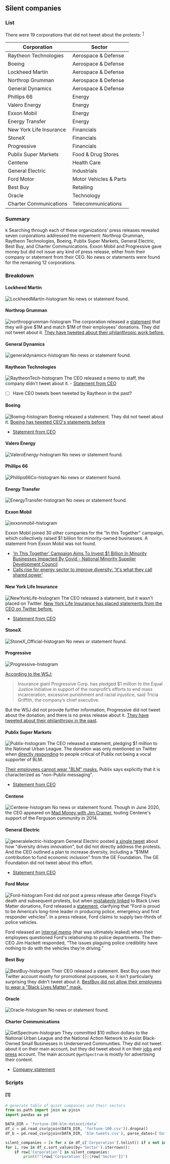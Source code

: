 ## Silent companies

### List

There were 19 corporations that did not tweet about the protests: <sup>[1](#1)</sup>

| Corporation | Sector |
| --- | --- |
|Raytheon Technologies|Aerospace & Defense|
|Boeing|Aerospace & Defense|
|Lockheed Martin|Aerospace & Defense|
|Northrop Grumman|Aerospace & Defense|
|General Dynamics|Aerospace & Defense|
|Phillips 66|Energy|
|Valero Energy|Energy|
|Exxon Mobil|Energy|
|Energy Transfer|Energy|
|New York Life Insurance|Financials|
|StoneX|Financials|
|Progressive|Financials|
|Publix Super Markets|Food & Drug Stores|
|Centene|Health Care|
|General Electric|Industrials|
|Ford Motor|Motor Vehicles & Parts|
|Best Buy|Retailing|
|Oracle|Technology|
|Charter Communications|Telecommunications|


### Summary
k
Searching through each of these organizations' press releases revealed seven corporations addressed the movement: Northrop Grumman, Raytheon Technologies, Boeing, Publix Super Markets, General Electric, Best Buy, and Charter Communications. Exxon Mobil and Progressive gave money but did not issue any kind of press release, either from their company or statement from their CEO. No news or statements were found for the remaining 12 corporations.

### Breakdown

#### Lockheed Martin
![LockheedMartin-histogram](../figures/tweet-histograms/LockheedMartin.png)
No news or statement found.

#### Northrop Grumman
![northropgrumman-histogram](../figures/tweet-histograms/northropgrumman.png)
The corporation released a [statement](https://www.northropgrumman.com/corporate-responsibility/northrop-grumman-commitment-to-social-justice-and-unity/) that they will give $1M and match $1M of their employees' donations. They did not tweet about it. [They have tweeted about their philanthropic work before.](https://twitter.com/northropgrumman/status/1208069566745722880)

#### General Dynamics
![generaldynamics-histogram](../figures/tweet-histograms/generaldynamics.png)
No news or statement found.

#### Raytheon Technologies
![RaytheonTech-histogram](../figures/tweet-histograms/RaytheonTech.png)
The CEO released a memo to staff, the company didn't tweet about it.
    - [Statement from CEO](https://www.rtx.com/en/News/2020/06/10/we-must-stand-together)
- [ ] Have CEO tweets been tweeted by Raytheon in the past?

#### Boeing
![Boeing-histogram](../figures/tweet-histograms/Boeing.png)
Boeing released a statement. They did not tweet about it. [Boeing has tweeted CEO's statements before](https://twitter.com/Boeing/status/1255482018210734080)
- [Statement from CEO](https://boeing.mediaroom.com/news-releases-statements?item=130686)

#### Valero Energy
![ValeroEnergy-histogram](../figures/tweet-histograms/ValeroEnergy.png)
No news or statement found.

#### Phillips 66
![Phillips66Co-histogram](../figures/tweet-histograms/Phillips66Co.png)
No news or statement found.

#### Energy Transfer
![EnergyTransfer-histogram](../figures/tweet-histograms/EnergyTransfer.png)
No news or statement found.

#### Exxon Mobil
![exxonmobil-histogram](../figures/tweet-histograms/exxonmobil.png)

Exxon Mobil joined 30 other companies for the "In this Together" campaign, which collectively raised $1 billion for minority-owned businesses. A statement from Exxon Mobil was not found.
- ['In This Together' Campaign Aims To Invest $1 Billion In Minority Businesses Impacted By Covid - National Minority Supplier Development Council](https://nmsdc.org/in-this-together-campaign-aims-to-invest-1-billion-in-minority-businesses-impacted-by-covid/)
- [Calls rise for energy sector to improve diversity: 'It's what they call shared power'](https://www.politico.com/news/2020/06/14/energy-sector-diversity-racism-police-318463)

#### New York Life Insurance
![NewYorkLife-histogram](../figures/tweet-histograms/NewYorkLife.png)
The CEO released a statement, but it wasn't placed on Twitter. [New York Life Insurance has placed statements from the CEO on Twitter before.](https://twitter.com/NewYorkLife/status/1266041730207485952)
- [Statement from CEO](https://www.newyorklife.com/newsroom/ted-mathas-uniting-against-racism)

#### StoneX
![StoneX_Official-histogram](../figures/tweet-histograms/StoneX_Official.png)
No news or statement found.

#### Progressive
![Progressive-histogram](../figures/tweet-histograms/Progressive.png)

[According to the WSJ:](https://www.wsj.com/articles/brands-follow-anti-racist-statements-with-donations-whats-next-11591437600)
> Insurance giant Progressive Corp. has pledged $1 million to the Equal Justice Initiative in support of the nonprofit’s efforts to end mass incarceration, excessive punishment and racial injustice, said Tricia Griffith, the company’s chief executive.

But the WSJ did not provide further information, Progressive did not tweet about the donation, and there is no press release about it. [They have tweeted about their philanthropy in the past](https://twitter.com/Progressive/status/1192426476521455616).

#### Publix Super Markets
![Publix-histogram](../figures/tweet-histograms/Publix.png)
The CEO released a statement, pledging $1 million to the National Urban League. The donation was only mentioned on Twitter when [directly responding](https://twitter.com/Publix/status/1270024132168728577) to people critical of Publix not being a vocal supporter of BLM.

[Their employees cannot wear "BLM" masks.](https://www.nbcnews.com/news/us-news/publix-supermarkets-won-t-allow-black-lives-matter-garb-responds-n1231278) Publix says explicitly that it is characterized as "non-Publix messaging".

- [Statement from CEO](https://corporate.publix.com/about-publix/culture/committed-to-diversity?utm_source=vanity&utm_medium=direct&utm_term=diversity)

#### Centene
![Centene-histogram](../figures/tweet-histograms/Centene.png)
No news or statement found. Though in June 2020, the CEO appeared on [Mad Money with Jim Cramer](https://www.youtube.com/watch?v=ob_gBdIteg8), touting Centene's support of the Ferguson community in 2014.

#### General Electric
![generalelectric-histogram](../figures/tweet-histograms/generalelectric.png)
General Electric posted [a single tweet](https://twitter.com/generalelectric/status/1276882007021309957) about how "diversity drives innovation", but did not directly address the protests.
And the CEO outlined a plan to increase diversity, including a "$1MM contribution to fund economic inclusion" from the GE Foundation. The GE Foundation did not tweet about this effort.
- [Statement from CEO](https://www.linkedin.com/pulse/moving-forward-larry-culp/)

#### Ford Motor
![Ford-histogram](../figures/tweet-histograms/Ford.png)
Ford did not post a press release after George Floyd's death and subsequent protests, but when [mistakenly linked](https://www.snopes.com/fact-check/ford-motor-company-defund-police/) to Black Lives Matter donations, Ford released a [statement](http://archive.is/RQubl), clarifying that "Ford is proud to be America’s long-time leader in producing police, emergency and first responder vehicles". In a press release, Ford claims to supply two-thirds of police vehicles.

Ford released an [internal memo](https://www.clickondetroit.com/news/local/2020/07/12/employees-pressure-ford-to-stop-producing-police-vehicles/) (that was ultimately leaked) when their employees questioned Ford's relationship to police departments. The then-CEO Jim Hackett responded, “The issues plaguing police credibility have nothing to do with the vehicles they’re driving.”

#### Best Buy
![BestBuy-histogram](../figures/tweet-histograms/BestBuy.png)
Their CEO released a statement. Best Buy uses their Twitter account mostly for promotional purposes, so it isn't particularly surprising they didn't tweet about it. [BestBuy did not allow their employees to wear a "Black Lives Matter" mask.](https://www.nbclosangeles.com/news/local/best-buy-employee-says-he-was-told-to-stay-home-or-wear-a-different-mask-after-wearing-black-lives-matter-mask/2391883/)

#### Oracle
![Oracle-histogram](../figures/tweet-histograms/Oracle.png)
No news or statement found.

#### Charter Communications
![GetSpectrum-histogram](../figures/tweet-histograms/GetSpectrum.png)
They committed $10 million dollars to the National Urban League and the National Action Network to Assist Black-Owned Small Businesses in Underserved Communities. They did not tweet about it on their main account, but they did tweet about it on their [jobs](https://twitter.com/_SpectrumJobs/status/1271512591114919939) and [press](https://twitter.com/CharterNewsroom/status/1271149203981467650) account. The main account `@getSpectrum` is mostly for advertising their content.

- [Company statement](https://corporate.charter.com/newsroom/charter-invests-10-million-dollars-with-national-urban-league-and-national-action-network-to-assist-black-owned-small-businesses-in-underserved-communities)

### Scripts
#### [1]
```python
# generate table of quiet companies and their sectors
from os.path import join as pjoin
import pandas as pd

DATA_DIR = 'fortune-100-blm-dataset/data'
df_c = pd.read_csv(pjoin(DATA_DIR, 'fortune-100.csv')).dropna()
df_b = pd.read_csv(pjoin(DATA_DIR, 'blm-tweets.csv'), parse_dates=['Datetime'])

silent_companies = [x for x in df_c['Corporation'].tolist() if x not in df_b['Corporation'].unique().tolist()]
for i, row in df_c.sort_values(by='Sector').iterrows():
    if row['Corporation'] in silent_companies:
        print(f"{row['Corporation']}|{row['Sector']}")
```
